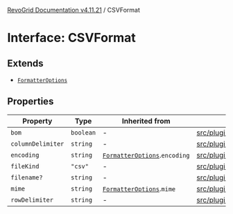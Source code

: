 [RevoGrid Documentation v4.11.21](README.md) / CSVFormat

# Interface: CSVFormat

## Extends

- [`FormatterOptions`](Interface.FormatterOptions.md)

## Properties

| Property | Type | Inherited from | Defined in |
| ------ | ------ | ------ | ------ |
| `bom` | `boolean` | - | [src/plugins/export/types.ts:23](https://github.com/revolist/revogrid/blob/a0e7ff1e32285a85a0644789b55a183ad196d0cf/src/plugins/export/types.ts#L23) |
| `columnDelimiter` | `string` | - | [src/plugins/export/types.ts:24](https://github.com/revolist/revogrid/blob/a0e7ff1e32285a85a0644789b55a183ad196d0cf/src/plugins/export/types.ts#L24) |
| `encoding` | `string` | [`FormatterOptions`](Interface.FormatterOptions.md).`encoding` | [src/plugins/export/types.ts:13](https://github.com/revolist/revogrid/blob/a0e7ff1e32285a85a0644789b55a183ad196d0cf/src/plugins/export/types.ts#L13) |
| `fileKind` | `"csv"` | - | [src/plugins/export/types.ts:22](https://github.com/revolist/revogrid/blob/a0e7ff1e32285a85a0644789b55a183ad196d0cf/src/plugins/export/types.ts#L22) |
| `filename?` | `string` | - | [src/plugins/export/types.ts:26](https://github.com/revolist/revogrid/blob/a0e7ff1e32285a85a0644789b55a183ad196d0cf/src/plugins/export/types.ts#L26) |
| `mime` | `string` | [`FormatterOptions`](Interface.FormatterOptions.md).`mime` | [src/plugins/export/types.ts:12](https://github.com/revolist/revogrid/blob/a0e7ff1e32285a85a0644789b55a183ad196d0cf/src/plugins/export/types.ts#L12) |
| `rowDelimiter` | `string` | - | [src/plugins/export/types.ts:25](https://github.com/revolist/revogrid/blob/a0e7ff1e32285a85a0644789b55a183ad196d0cf/src/plugins/export/types.ts#L25) |
